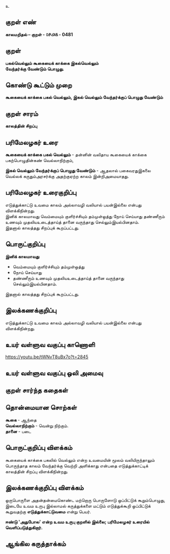 உ

## குறள் எண் 

**காலமறிதல்  – குறள் - ௦௪௮௧ - 0481**  

## குறள் 

**பகல்வெல்லும் கூகையைக் காக்கை இகல்வெல்லும்  
வேந்தர்க்கு வேண்டும் பொழுது.**

## கொண்டு கூட்டும் முறை

**கூகையைக் காக்கை பகல் வெல்லும், இகல் வெல்லும் வேந்தர்க்குப் பொழுது வேண்டும்**

## குறள் சாரம் 

**காலத்தின்  சிறப்பு**  

## பரிமேலழகர் உரை

**கூகையைக் காக்கை பகல் வெல்லும்** - தன்னின் வலிதாய கூகையைக் காக்கை பகற்பொழுதின்கண் வெல்லாநிற்கும்,  

**இகல் வெல்லும் வேந்தர்க்குப் பொழுது வேண்டும்** - ஆதலால் பகைவரதுஇகலை வெல்லக் கருதும்அரசர்க்கு அதற்குஏற்ற காலம் இன்றிஅமையாதது.  

## பரிமேலழகர் உரைகுறிப்பு   

எடுத்துக்காட்டு உவமை காலம் அல்லாவழி வலியால் பயன்இல்லை என்பது விளக்கிநின்றது.  
இனிக் காலமாவது வெம்மையும் குளிர்ச்சியும் தம்முள்ஒத்து நோய் செய்யாது தண்ணீரும் உணவும் முதலியஉடைத்தாய்த் தானை வருந்தாது செல்லும்இயல்பினதாம்.  
இதனால் காலத்தது சிறப்புக் கூறப்பட்டது.   

## பொருட்குறிப்பு 

**இனிக் காலமாவது**  
* வெம்மையும் குளிர்ச்சியும் தம்முள்ஒத்து  
* நோய் செய்யாது  
* தண்ணீரும் உணவும் முதலியஉடைத்தாய்த் தானை வருந்தாது செல்லும்இயல்பினதாம்.  

இதனால் காலத்தது சிறப்புக் கூறப்பட்டது.    

## இலக்கணக்குறிப்பு  

எடுத்துக்காட்டு உவமை காலம் அல்லாவழி வலியால் பயன்இல்லை என்பது விளக்கிநின்றது.   

## உயர் வள்ளுவ வகுப்பு காணொளி

https://youtu.be/tWNvT8uBx7o?t=2845

## உயர் வள்ளுவ வகுப்பு ஒலி அமைவு 

 
## குறள் சார்ந்த கதைகள் 


## தொன்மையான சொற்கள்

**கூகை** - ஆந்தை   
**வெல்லாநிற்கும்** - வென்று நிற்கும்.    
**தானை** - படை

## பொருட்குறிப்பு விளக்கம்

கூகையைக் காக்கை பகலில் வெல்லும் என்ற உவமையின் மூலம் வலியிருந்தாலும் பொருந்தாத காலம் வேந்தர்க்கு வெற்றி அளிக்காது என்பதை எடுத்துக்காட்டிக் காலத்தின் சிறப்பு விளக்கிநின்றது.

## இலக்கணக்குறிப்பு விளக்கம்

ஒருபொருளை அதன்தன்மைகொண்ட மற்றொரு பொருளோடு ஒப்பிட்டுக் கூறும்பொழுது, இடையே உவம உருபு இல்லாமல் கருத்துக்களை மட்டும் எடுத்துக்கூறி ஒப்பிட்டுக் கூறுவதற்கு **எடுத்துக்காட்டுவமை** என்று பெயர்.                      

**ஈண்டு 'அதுபோல' என்ற உவம உருபு குறளில் இல்லை; பரிமேலழகர் உரையில் வெளிப்படுத்துகிறார்.**   

## ஆங்கில கருத்தாக்கம் 


